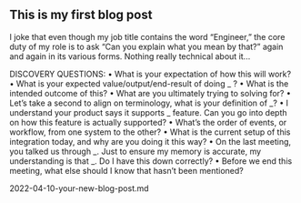 ## This is my first blog post

I joke that even though my job title contains the word “Engineer,” the core duty of my role is to ask “Can you explain what you mean by that?” again and again in its various forms. Nothing really technical about it...

DISCOVERY QUESTIONS:
• What is your expectation of how this will work?
• What is your expected value/output/end-result of doing _ ?
• What is the intended outcome of this?
• What are you ultimately trying to solving for?
• Let’s take a second to align on terminology, what is your definition of _?
• I understand your product says it supports _ feature. Can you go into depth on how this feature is actually supported?
• What’s the order of events, or workflow, from one system to the other?
• What is the current setup of this integration today, and why are you doing it this way?
• On the last meeting, you talked us through _. Just to ensure my memory is accurate, my understanding is that _. Do I have this down correctly?
• Before we end this meeting, what else should I know that hasn’t been mentioned?

2022-04-10-your-new-blog-post.md
